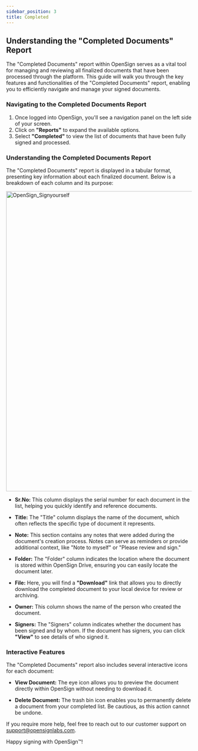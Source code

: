 ```yaml
---
sidebar_position: 3
title: Completed
---
```

## Understanding the "Completed Documents" Report

The "Completed Documents" report within OpenSign serves as a vital tool for managing and reviewing all finalized documents that have been processed through the platform. This guide will walk you through the key features and functionalities of the "Completed Documents" report, enabling you to efficiently navigate and manage your signed documents.

### Navigating to the Completed Documents Report

1. Once logged into OpenSign, you'll see a navigation panel on the left side of your screen.
2. Click on **"Reports"** to expand the available options.
3. Select **"Completed"** to view the list of documents that have been fully signed and processed.

### Understanding the Completed Documents Report

The "Completed Documents" report is displayed in a tabular format, presenting key information about each finalized document. Below is a breakdown of each column and its purpose:

<img width="816" alt="OpenSign_Signyourself" src="https://github.com/user-attachments/assets/4694c9b3-ca2c-4f27-a9d9-8dca220a4124" />

- **Sr.No:** This column displays the serial number for each document in the list, helping you quickly identify and reference documents.

- **Title:** The "Title" column displays the name of the document, which often reflects the specific type of document it represents.
  
- **Note:** This section contains any notes that were added during the document's creation process. Notes can serve as reminders or provide additional context, like "Note to myself" or "Please review and sign."

- **Folder:** The "Folder" column indicates the location where the document is stored within OpenSign Drive, ensuring you can easily locate the document later.

- **File:** Here, you will find a **"Download"** link that allows you to directly download the completed document to your local device for review or archiving.

- **Owner:** This column shows the name of the person who created the document.

- **Signers:** The "Signers" column indicates whether the document has been signed and by whom. If the document has signers, you can click **"View"** to see details of who signed it.

### Interactive Features

The "Completed Documents" report also includes several interactive icons for each document:

- **View Document:** The eye icon allows you to preview the document directly within OpenSign without needing to download it.

- **Delete Document:** The trash bin icon enables you to permanently delete a document from your completed list. Be cautious, as this action cannot be undone.

If you require more help, feel free to reach out to our customer support on support@opensignlabs.com.

Happy signing with OpenSign™!
